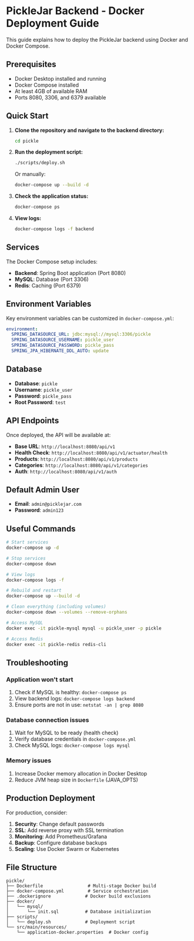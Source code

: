 # PickleJar Backend - Docker Deployment Guide

This guide explains how to deploy the PickleJar backend using Docker and Docker Compose.

## Prerequisites

- Docker Desktop installed and running
- Docker Compose installed
- At least 4GB of available RAM
- Ports 8080, 3306, and 6379 available

## Quick Start

1. **Clone the repository and navigate to the backend directory:**
   ```bash
   cd pickle
   ```

2. **Run the deployment script:**
   ```bash
   ./scripts/deploy.sh
   ```

   Or manually:
   ```bash
   docker-compose up --build -d
   ```

3. **Check the application status:**
   ```bash
   docker-compose ps
   ```

4. **View logs:**
   ```bash
   docker-compose logs -f backend
   ```

## Services

The Docker Compose setup includes:

- **Backend**: Spring Boot application (Port 8080)
- **MySQL**: Database (Port 3306)
- **Redis**: Caching (Port 6379)

## Environment Variables

Key environment variables can be customized in `docker-compose.yml`:

```yaml
environment:
  SPRING_DATASOURCE_URL: jdbc:mysql://mysql:3306/pickle
  SPRING_DATASOURCE_USERNAME: pickle_user
  SPRING_DATASOURCE_PASSWORD: pickle_pass
  SPRING_JPA_HIBERNATE_DDL_AUTO: update
```

## Database

- **Database**: `pickle`
- **Username**: `pickle_user`
- **Password**: `pickle_pass`
- **Root Password**: `test`

## API Endpoints

Once deployed, the API will be available at:

- **Base URL**: `http://localhost:8080/api/v1`
- **Health Check**: `http://localhost:8080/api/v1/actuator/health`
- **Products**: `http://localhost:8080/api/v1/products`
- **Categories**: `http://localhost:8080/api/v1/categories`
- **Auth**: `http://localhost:8080/api/v1/auth`

## Default Admin User

- **Email**: `admin@picklejar.com`
- **Password**: `admin123`

## Useful Commands

```bash
# Start services
docker-compose up -d

# Stop services
docker-compose down

# View logs
docker-compose logs -f

# Rebuild and restart
docker-compose up --build -d

# Clean everything (including volumes)
docker-compose down --volumes --remove-orphans

# Access MySQL
docker exec -it pickle-mysql mysql -u pickle_user -p pickle

# Access Redis
docker exec -it pickle-redis redis-cli
```

## Troubleshooting

### Application won't start
1. Check if MySQL is healthy: `docker-compose ps`
2. View backend logs: `docker-compose logs backend`
3. Ensure ports are not in use: `netstat -an | grep 8080`

### Database connection issues
1. Wait for MySQL to be ready (health check)
2. Verify database credentials in `docker-compose.yml`
3. Check MySQL logs: `docker-compose logs mysql`

### Memory issues
1. Increase Docker memory allocation in Docker Desktop
2. Reduce JVM heap size in `Dockerfile` (JAVA_OPTS)

## Production Deployment

For production, consider:

1. **Security**: Change default passwords
2. **SSL**: Add reverse proxy with SSL termination
3. **Monitoring**: Add Prometheus/Grafana
4. **Backup**: Configure database backups
5. **Scaling**: Use Docker Swarm or Kubernetes

## File Structure

```
pickle/
├── Dockerfile                 # Multi-stage Docker build
├── docker-compose.yml         # Service orchestration
├── .dockerignore             # Docker build exclusions
├── docker/
│   └── mysql/
│       └── init.sql          # Database initialization
├── scripts/
│   └── deploy.sh             # Deployment script
└── src/main/resources/
    └── application-docker.properties  # Docker config
``` 